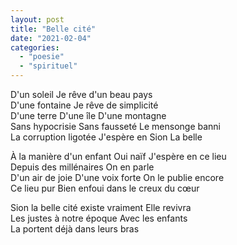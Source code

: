```yaml
---
layout: post
title: "Belle cité"
date: "2021-02-04"
categories: 
  - "poesie"
  - "spirituel"
---
```


D'un soleil Je rêve d'un beau pays  
D'une fontaine Je rêve de simplicité  
D'une terre D'une île D'une montagne  
Sans hypocrisie Sans fausseté Le mensonge banni  
La corruption ligotée J'espère en Sion La belle

À la manière d'un enfant Oui naïf J'espère en ce lieu  
Depuis des millénaires On en parle  
D'un air de joie D'une voix forte On le publie encore  
Ce lieu pur Bien enfoui dans le creux du cœur

Sion la belle cité existe vraiment Elle revivra  
Les justes à notre époque Avec les enfants  
La portent déjà dans leurs bras
